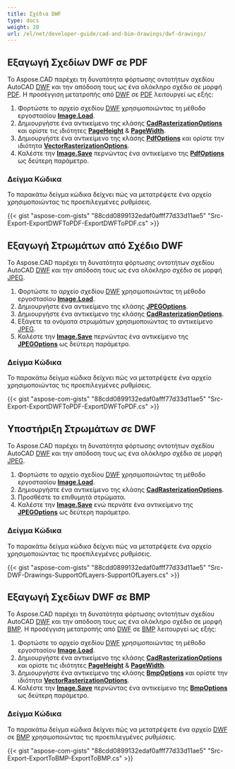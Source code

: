 ```yaml
---
title: Σχέδια DWF
type: docs
weight: 20
url: /el/net/developer-guide/cad-and-bim-drawings/dwf-drawings/
---
```


## **Εξαγωγή Σχεδίων DWF σε PDF**

Το Aspose.CAD παρέχει τη δυνατότητα φόρτωσης οντοτήτων σχεδίου AutoCAD [DWF](https://docs.fileformat.com/cad/dwf/) και την απόδοση τους ως ένα ολόκληρο σχέδιο σε μορφή [PDF](https://docs.fileformat.com/pdf/). Η προσέγγιση μετατροπής από [DWF](https://docs.fileformat.com/cad/dwf/) σε [PDF](https://docs.fileformat.com/pdf/) λειτουργεί ως εξής:

1. Φορτώστε το αρχείο σχεδίου [DWF](https://docs.fileformat.com/cad/dwf/) χρησιμοποιώντας τη μέθοδο εργοστασίου [**Image.Load**](https://reference.aspose.com/cad/net/aspose.cad.image/load/methods/2).
1. Δημιουργήστε ένα αντικείμενο της κλάσης [**CadRasterizationOptions**](https://reference.aspose.com/cad/net/aspose.cad.imageoptions/cadrasterizationoptions) και ορίστε τις ιδιότητες [**PageHeight**](https://reference.aspose.com/cad/net/aspose.cad.imageoptions/vectorrasterizationoptions/properties/pageheight) & [**PageWidth**](https://reference.aspose.com/cad/net/aspose.cad.imageoptions/vectorrasterizationoptions/properties/pagewidth).
1. Δημιουργήστε ένα αντικείμενο της κλάσης [**PdfOptions**](https://reference.aspose.com/cad/net/aspose.cad.imageoptions/pdfoptions) και ορίστε την ιδιότητα [**VectorRasterizationOptions**](https://reference.aspose.com/cad/net/aspose.cad.imageoptions/vectorrasterizationoptions).
1. Καλέστε την [**Image.Save**](https://reference.aspose.com/cad/net/aspose.cad/image/methods/save/index) περνώντας ένα αντικείμενο της [**PdfOptions**](https://reference.aspose.com/cad/net/aspose.cad.imageoptions/pdfoptions) ως δεύτερη παράμετρο.

### Δείγμα Κώδικα

Το παρακάτω δείγμα κώδικα δείχνει πώς να μετατρέψετε ένα αρχείο χρησιμοποιώντας τις προεπιλεγμένες ρυθμίσεις.

{{< gist "aspose-com-gists" "88cdd0899132edaf0afff77d33d11ae5" "Src-Export-ExportDWFToPDF-ExportDWFToPDF.cs" >}}

## **Εξαγωγή Στρωμάτων από Σχέδιο DWF**

Το Aspose.CAD παρέχει τη δυνατότητα φόρτωσης οντοτήτων σχεδίου AutoCAD [DWF](https://docs.fileformat.com/cad/dwf/) και την απόδοση τους ως ένα ολόκληρο σχέδιο σε μορφή [JPEG](https://docs.fileformat.com/image/jpeg/).

1. Φορτώστε το αρχείο σχεδίου [DWF](https://docs.fileformat.com/cad/dwf/) χρησιμοποιώντας τη μέθοδο εργοστασίου [**Image.Load**](https://reference.aspose.com/cad/net/aspose.cad.image/load/methods/2).
1. Δημιουργήστε ένα αντικείμενο της κλάσης [**JPEGOptions**](https://reference.aspose.com/cad/net/aspose.cad.imageoptions/jpegoptions).
1. Δημιουργήστε ένα αντικείμενο της κλάσης [**CadRasterizationOptions**](https://reference.aspose.com/cad/net/aspose.cad.imageoptions/cadrasterizationoptions).
1. Εξάγετε τα ονόματα στρωμάτων χρησιμοποιώντας το αντικείμενο [JPEG](https://docs.fileformat.com/image/jpeg/).
1. Καλέστε την [**Image.Save**](https://reference.aspose.com/cad/net/aspose.cad/image/methods/save/index) περνώντας ένα αντικείμενο της [**JPEGOptions**](https://reference.aspose.com/cad/net/aspose.cad.imageoptions/jpegoptions) ως δεύτερη παράμετρο.

### Δείγμα Κώδικα

Το παρακάτω δείγμα κώδικα δείχνει πώς να μετατρέψετε ένα αρχείο χρησιμοποιώντας τις προεπιλεγμένες ρυθμίσεις.

{{< gist "aspose-com-gists" "88cdd0899132edaf0afff77d33d11ae5" "Src-Export-ExportDWFToPDF-ExportDWFToPDF.cs" >}}

## **Υποστήριξη Στρωμάτων σε DWF**

Το Aspose.CAD παρέχει τη δυνατότητα φόρτωσης οντοτήτων σχεδίου AutoCAD [DWF](https://docs.fileformat.com/cad/dwf/) και την απόδοση τους ως ένα ολόκληρο σχέδιο σε μορφή [JPEG](https://docs.fileformat.com/image/jpeg/).

1. Φορτώστε το αρχείο σχεδίου [DWF](https://docs.fileformat.com/cad/dwf/) χρησιμοποιώντας τη μέθοδο εργοστασίου [**Image.Load**](https://reference.aspose.com/cad/net/aspose.cad.image/load/methods/2).
1. Δημιουργήστε ένα αντικείμενο της κλάσης [**CadRasterizationOptions**](https://reference.aspose.com/cad/net/aspose.cad.imageoptions/cadrasterizationoptions).
1. Προσθέστε τα επιθυμητά στρώματα.
1. Καλέστε την [**Image.Save**](https://reference.aspose.com/cad/net/aspose.cad/image/methods/save/index) ενώ περνάτε ένα αντικείμενο της [**JPEGOptions**](https://reference.aspose.com/cad/net/aspose.cad.imageoptions/jpegoptions) ως δεύτερη παράμετρο.

### Δείγμα Κώδικα

Το παρακάτω δείγμα κώδικα δείχνει πώς να μετατρέψετε ένα αρχείο χρησιμοποιώντας τις προεπιλεγμένες ρυθμίσεις.

{{< gist "aspose-com-gists" "88cdd0899132edaf0afff77d33d11ae5" "Src-DWF-Drawings-SupportOfLayers-SupportOfLayers.cs" >}}

## **Εξαγωγή Σχεδίων DWF σε BMP**

Το Aspose.CAD παρέχει τη δυνατότητα φόρτωσης οντοτήτων σχεδίου AutoCAD [DWF](https://docs.fileformat.com/cad/dwf/) και την απόδοση τους ως ένα ολόκληρο σχέδιο σε μορφή [BMP](https://docs.fileformat.com/image/bmp/). Η προσέγγιση μετατροπής από [DWF](https://docs.fileformat.com/cad/dwf/) σε [BMP](https://docs.fileformat.com/image/bmp/) λειτουργεί ως εξής:

1. Φορτώστε το αρχείο σχεδίου [DWF](https://docs.fileformat.com/cad/dwf/) χρησιμοποιώντας τη μέθοδο εργοστασίου [**Image.Load**](https://reference.aspose.com/cad/net/aspose.cad.image/load/methods/2).
1. Δημιουργήστε ένα αντικείμενο της κλάσης [**CadRasterizationOptions**](https://reference.aspose.com/cad/net/aspose.cad.imageoptions/cadrasterizationoptions) και ορίστε τις ιδιότητες [**PageHeight**](https://reference.aspose.com/cad/net/aspose.cad.imageoptions/vectorrasterizationoptions/properties/pageheight) & [**PageWidth**](https://reference.aspose.com/cad/net/aspose.cad.imageoptions/vectorrasterizationoptions/properties/pagewidth).
1. Δημιουργήστε ένα αντικείμενο της κλάσης [**BmpOptions**](https://reference.aspose.com/cad/net/aspose.cad.imageoptions/bmpoptions) και ορίστε την ιδιότητα [**VectorRasterizationOptions**](https://reference.aspose.com/cad/net/aspose.cad.imageoptions/vectorrasterizationoptions).
1. Καλέστε την [**Image.Save**](https://reference.aspose.com/cad/net/aspose.cad/image/methods/save/index) περνώντας ένα αντικείμενο της [**BmpOptions**](https://reference.aspose.com/cad/net/aspose.cad.imageoptions/bmpoptions) ως δεύτερη παράμετρο.

### Δείγμα Κώδικα

Το παρακάτω δείγμα κώδικα δείχνει πώς να μετατρέψετε ένα αρχείο [DWF](https://docs.fileformat.com/cad/dwf/) σε [BMP](https://docs.fileformat.com/image/bmp/) χρησιμοποιώντας τις προεπιλεγμένες ρυθμίσεις.

{{< gist "aspose-com-gists" "88cdd0899132edaf0afff77d33d11ae5" "Src-Export-ExportToBMP-ExportToBMP.cs" >}}
